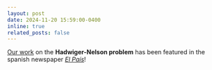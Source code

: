 ```yaml
---
layout: post
date: 2024-11-20 15:59:00-0400
inline: true
related_posts: false
---
```


<a href="https://arxiv.org/abs/2404.05509">Our work</a> on the <strong>Hadwiger-Nelson problem</strong> has been featured in the spanish newspaper <em><a href="https://elpais.com/ciencia/cafe-y-teoremas/2024-11-19/el-aprendizaje-automatico-ayuda-a-atacar-problemas-matematicos-clasicos.html">El País</a></em>!
